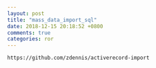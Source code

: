 ```yaml
---
layout: post
title: "mass_data_import_sql"
date: 2018-12-15 20:18:52 +0800
comments: true
categories: ror
---
```

`https://github.com/zdennis/activerecord-import`